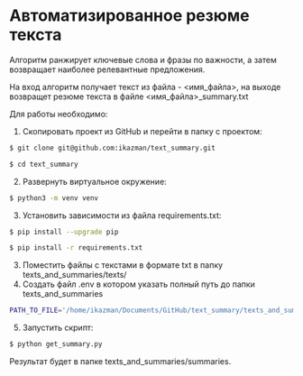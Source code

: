 # Автоматизированное резюме текста

Алгоритм ранжирует ключевые слова и фразы по важности, а затем возвращает наиболее релевантные предложения.

На вход алгоритм получает текст из файла - <имя_файла>, на выходе возвращет резюме текста в файле <имя_файла>_summary.txt

Для работы необходимо:
1) Скопировать проект из GitHub и перейти в папку с проектом:
```bash
$ git clone git@github.com:ikazman/text_summary.git
```
```bash
$ cd text_summary
```
2) Развернуть виртуальное окружение:
```bash
$ python3 -m venv venv
```
3) Установить зависимости из файла requirements.txt:
```bash
$ pip install --upgrade pip
```
```bash
$ pip install -r requirements.txt
```
3) Поместить файлы с текстами в формате txt в папку texts_and_summaries/texts/
4) Создать файл .env в котором указать полный путь до папки texts_and_summaries
```bash
PATH_TO_FILE='/home/ikazman/Documents/GitHub/text_summary/texts_and_summaries' # пример
```
5) Запустить скрипт:
```bash
$ python get_summary.py 
```

Результат будет в папке texts_and_summaries/summaries.
